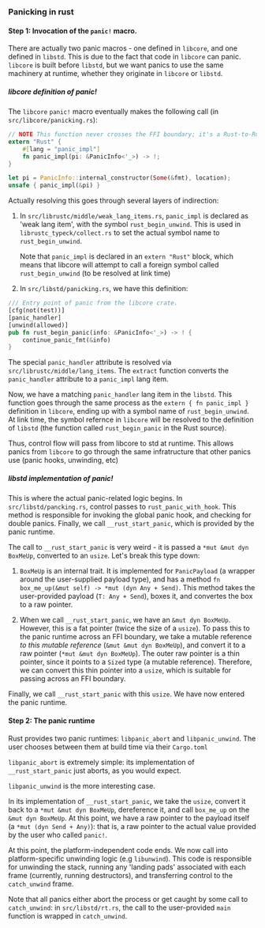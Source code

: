 ### Panicking in rust ###

#### Step 1: Invocation of the `panic!` macro.

There are actually two panic macros - one defined in `libcore`, and one defined in `libstd`.
This is due to the fact that code in `libcore` can panic. `libcore` is built before `libstd`,
but we want panics to use the same machinery at runtime, whether they originate in `libcore` or `libstd`.

##### libcore definition of panic!

The `libcore` `panic!` macro eventually makes the following call (in `src/libcore/panicking.rs`):

```rust
// NOTE This function never crosses the FFI boundary; it's a Rust-to-Rust call
extern "Rust" {
    #[lang = "panic_impl"]
    fn panic_impl(pi: &PanicInfo<'_>) -> !;
}

let pi = PanicInfo::internal_constructor(Some(&fmt), location);
unsafe { panic_impl(&pi) }
```

Actually resolving this goes through several layers of indirection:

1. In `src/librustc/middle/weak_lang_items.rs`, `panic_impl` is declared as 'weak lang item',
   with the symbol `rust_begin_unwind`. This is used in `librustc_typeck/collect.rs`
   to set the actual symbol name to `rust_begin_unwind`.

   Note that `panic_impl` is declared in an `extern "Rust"` block,
   which means that libcore will attempt to call a foreign symbol called `rust_begin_unwind`
   (to be resolved at link time)

2. In `src/libstd/panicking.rs`, we have this definition:

```rust
/// Entry point of panic from the libcore crate.
[cfg(not(test))]
[panic_handler]
[unwind(allowed)]
pub fn rust_begin_panic(info: &PanicInfo<'_>) -> ! {
    continue_panic_fmt(&info)
}
```

The special `panic_handler` attribute is resolved via `src/librustc/middle/lang_items`.
The `extract` function converts the `panic_handler` attribute to a `panic_impl` lang item.

Now, we have a matching `panic_handler` lang item in the `libstd`. This function goes
through the same process as the `extern { fn panic_impl }` definition in `libcore`, ending
up with a symbol name of `rust_begin_unwind`. At link time, the symbol refernce in `libcore`
will be resolved to the definition of `libstd` (the function called `rust_begin_panic` in the
Rust source).

Thus, control flow will pass from libcore to std at runtime. This allows panics from `libcore`
to go through the same infratructure that other panics use (panic hooks, unwinding, etc)

##### libstd implementation of panic!

This is where the actual panic-related logic begins. In `src/libstd/pancking.rs`,
control passes to `rust_panic_with_hook`. This method is responsible
for invoking the global panic hook, and checking for double panics. Finally,
we call ```__rust_start_panic```, which is provided by the panic runtime.

The call to ```__rust_start_panic``` is very weird - it is passed a ```*mut &mut dyn BoxMeUp```,
converted to an `usize`. Let's break this type down:

1. `BoxMeUp` is an internal trait. It is implemented for `PanicPayload` (a wrapper around the user-supplied
payload type), and has a method ```fn box_me_up(&mut self) -> *mut (dyn Any + Send)```.
This method takes the user-provided payload (`T: Any + Send`), boxes it, and convertes the box to a raw pointer.

2. When we call ```__rust_start_panic```, we have an `&mut dyn BoxMeUp`. However, this is a fat pointer
(twice the size of a `usize`). To pass this to the panic runtime across an FFI boundary, we take a mutable
reference *to this mutable reference* (`&mut &mut dyn BoxMeUp`), and convert it to a raw pointer
(`*mut &mut dyn BoxMeUp`). The outer raw pointer is a thin pointer, since it points to a `Sized`
type (a mutable reference). Therefore, we can convert this thin pointer into a `usize`, which
is suitable for passing across an FFI boundary.

Finally, we call ```__rust_start_panic``` with this `usize`. We have now entered the panic runtime.

#### Step 2: The panic runtime

Rust provides two panic runtimes: `libpanic_abort` and `libpanic_unwind`. The user chooses
between them at build time via their `Cargo.toml`

`libpanic_abort` is extremely simple: its implementation of ```__rust_start_panic``` just aborts,
as you would expect.

`libpanic_unwind` is the more interesting case. 

In its implementation of ```__rust_start_panic```, we take the `usize`, convert
it back to a `*mut &mut dyn BoxMeUp`, dereference it, and call `box_me_up`
on the `&mut dyn BoxMeUp`. At this point, we have a raw pointer to the payload
itself (a `*mut (dyn Send + Any)`): that is, a raw pointer to the actual value
provided by the user who called `panic!`.

At this point, the platform-independent code ends. We now call into
platform-specific unwinding logic (e.g `libunwind`). This code is
responsible for unwinding the stack, running any 'landing pads' associated
with each frame (currently, running destructors), and transferring control
to the `catch_unwind` frame.

Note that all panics either abort the process or get caught by some call to `catch_unwind`:
in `src/libstd/rt.rs`, the call to the user-provided `main` function is wrapped in `catch_unwind`.
